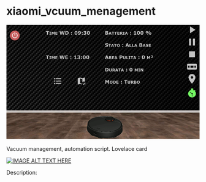# xiaomi_vcuum_menagement
![alt text](https://github.com/alesoft73/xiaomi_vacuum_menagement/blob/main/image_1.png)

Vacuum management, automation script. Lovelace card



[![IMAGE ALT TEXT HERE](https://img.youtube.com/vi/YOUTUBE_VIDEO_ID_HERE/0.jpg)](https://www.youtube.com/watch?v=Zp4NeB8tifA)


Description:


